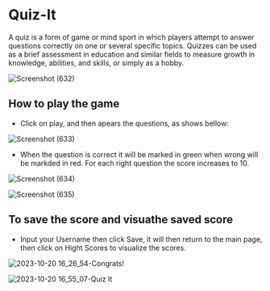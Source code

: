 # Quiz-It

A quiz is a form of game or mind sport in which players attempt to answer questions correctly on one or several specific topics. Quizzes can be used as a brief assessment in education and similar fields to measure growth in knowledge, abilities, and skills, or simply as a hobby.

![Screenshot (632)](https://github.com/RodriguesIsrael/Quiz-It/assets/122437243/08acd145-64d0-4afb-90f6-cd5cef1c7f2a)

## How to play the game
 * Click on play, and then apears the questions, as shows bellow:


![Screenshot (633)](https://github.com/RodriguesIsrael/Quiz-It/assets/122437243/233d6dd4-612b-4324-8869-ad7d6c8d19fa)

 * When the question is correct it will be marked in green when wrong will be markded in red. For each right question the score increases to 10.

![Screenshot (634)](https://github.com/RodriguesIsrael/Quiz-It/assets/122437243/c808fd19-9094-41dc-b966-cfc3dff2775d)

![Screenshot (635)](https://github.com/RodriguesIsrael/Quiz-It/assets/122437243/637c4d00-68d3-493e-9462-b710c16b7e06)

## To save the score and visuathe saved score
 * Input your Username then click Save, it will then return to the main page, then click on Hight Scores to visualize 
   the scores.
   
![2023-10-20 16_26_54-Congrats!](https://github.com/RodriguesIsrael/Quiz-It/assets/122437243/453eb257-7a60-41df-98de-be6c56601bb0)


![2023-10-20 16_55_07-Quiz It](https://github.com/RodriguesIsrael/Quiz-It/assets/122437243/bdf081d4-a6b6-41e3-8e80-20f5a80bb5cc)
